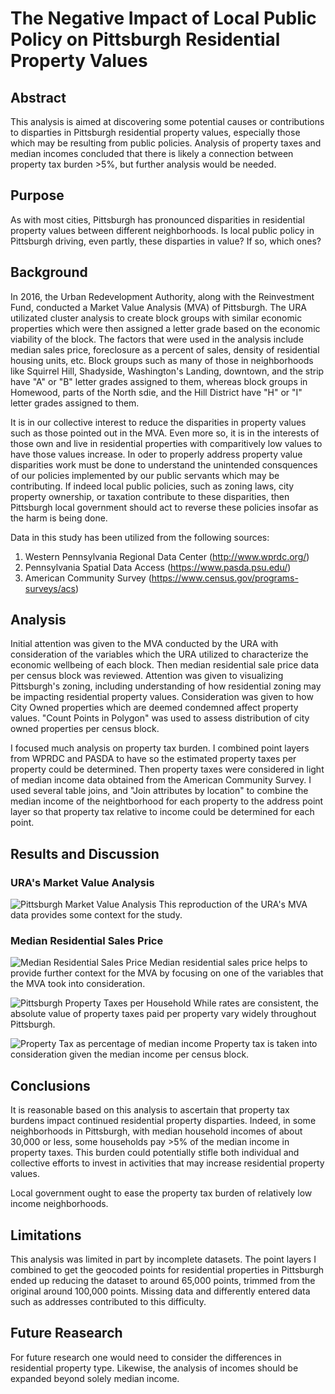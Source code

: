 # The Negative Impact of Local Public Policy on Pittsburgh Residential Property Values

## Abstract
This analysis is aimed at discovering some potential causes or contributions to disparties in Pittsburgh residential property values, especially those which may be resulting from public policies. Analysis of property taxes and median incomes concluded that there is likely a connection between property tax burden >5%, but further analysis would be needed.  

## Purpose
As with most cities, Pittsburgh has pronounced disparities in residential property values between different neighborhoods. Is local public policy in Pittsburgh driving, even partly, these disparties in value? If so, which ones? 

## Background
In 2016, the Urban Redevelopment Authority, along with the Reinvestment Fund, conducted a Market Value Analysis (MVA) of Pittsburgh. The URA utilizated cluster analysis to create block groups with similar economic properties which were then assigned a letter grade based on the economic viability of the block. The factors that were used in the analysis include median sales price, foreclosure as a percent of sales, density of residential housing units, etc.  Block groups such as many of those in neighborhoods like Squirrel Hill, Shadyside, Washington's Landing, downtown, and the strip have "A" or "B" letter grades assigned to them, whereas block groups in Homewood, parts of the North sdie, and the Hill District have "H" or "I" letter grades assigned to them.

It is in our collective interest to reduce the disparities in property values such as those pointed out in the MVA. Even more so, it is in the interests of those own and live in residential properties with comparitively low values to have those values increase. In oder to properly address property value disparities work must be done to understand the unintended consquences of our policies implemented by our public servants which may be contributing. If indeed local public policies, such as zoning laws, city property ownership, or taxation contribute to these disparities, then Pittsburgh local government should act to reverse these policies insofar as the harm is being done. 

Data in this study has been utilized from the following sources:
1. Western Pennsylvania Regional Data Center (http://www.wprdc.org/)
2. Pennsylvania Spatial Data Access (https://www.pasda.psu.edu/)
3. American Community Survey (https://www.census.gov/programs-surveys/acs)

## Analysis
Initial attention was given to the MVA conducted by the URA with consideration of the variables which the URA utilized to characterize the economic wellbeing of each block. Then median residential sale price data per census block was reviewed. Attention was given to visualizing Pittsburgh's zoning, including understanding of how residential zoning may be impacting residential property values. Consideration was given to how City Owned properties which are deemed condemned affect property values. "Count Points in Polygon" was used to assess distribution of city owned properties per census block.

I focused much analysis on property tax burden. I combined point layers from WPRDC and PASDA to have so the estimated property taxes per property could be determined. Then property taxes were considered in light of median income data obtained from the American Community Survey. I used several table joins, and "Join attributes by location" to combine the median income of the neightborhood for each property to the address point layer so that property tax relative to income could be determined for each point.

## Results and Discussion
### URA's Market Value Analysis
![Pittsburgh Market Value Analysis](pgh_mva.svg)
This reproduction of the URA's MVA data provides some context for the study.

### Median Residential Sales Price
![Median Residential Sales Price](Median_residential_sales_price.svg)
Median residential sales price helps to provide further context for the MVA by focusing on one of the variables that the MVA took into consideration.

![Pittsburgh Property Taxes per Household](pgh_prop_taxes_and_income_2.png)
While rates are consistent, the absolute value of property taxes paid per property vary widely throughout Pittsburgh.

![Property Tax as percentage of median income](prop_tax_percent_median_inc.png)
Property tax is taken into consideration given the median income per census block.

## Conclusions
It is reasonable based on this analysis to ascertain that property tax burdens impact continued residential property disparties. Indeed, in some neighborhoods in Pittsburgh, with median household incomes of about 30,000 or less, some households pay >5% of the median income in property taxes. This burden could potentially stifle both individual and collective efforts to invest in activities that may increase residential property values. 

Local government ought to ease the property tax burden of relatively low income neighborhoods. 

## Limitations
This analysis was limited in part by incomplete datasets. The point layers I combined to get the geocoded points for residential properties in Pittsburgh ended up reducing the dataset to around 65,000 points, trimmed from the original around 100,000 points. Missing data and differently entered data such as addresses contributed to this difficulty.

## Future Reasearch
For future research one would need to consider the differences in residential property type. Likewise, the analysis of incomes should be expanded beyond solely median income.